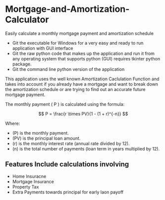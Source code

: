 # Mortgage-and-Amortization-Calculator
Easily calculate a monthly mortgage payment and amortization schedule
- Git the executable for Windows for a very easy and ready to run application with GUI interface
- Git the raw python code that makes up the application and run it from any operating system that supports python (GUI) requires tkinter python package.
- Git the command line python version of the application 

This application uses the well known Amortization Caclulation Function and takes into account if you already have a mortgage and want to break down the amortization schedule or are trying to find out an accurate future mortgage payment.

The monthly payment \( P \) is calculated using the formula:

$$
P = \frac{r \times PV}{1 - (1 + r)^{-n}}
$$

Where:
- \(P\) is the monthly payment.
- \(PV\) is the principal loan amount.
- \(r\) is the monthly interest rate (annual rate divided by 12).
- \(n\) is the total number of payments (loan term in years multiplied by 12).

## Features Include calculations involving
- Home Insuracne
- Mortgage Insurance
- Property Tax
- Extra Payments towards principal for early laon payoff



